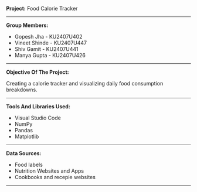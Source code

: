 **Project:**
 Food Calorie Tracker

---
**Group Members:**

* Gopesh Jha  - KU2407U402
* Vineet Shinde - KU2407U447
* Shiv Gamit - KU2407U441
* Manya Gupta - KU2407U426

---

**Objective Of The Project:**

Creating a calorie tracker and visualizing daily food consumption breakdowns.

---
**Tools And Libraries Used:**
* Visual Studio Code
* NumPy 
* Pandas
* Matplotlib

---
**Data Sources:**
* Food labels
* Nutrition Websites and Apps
* Cookbooks and recepie websites

---
